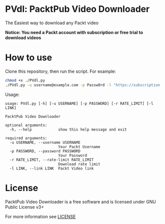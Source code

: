 # PVdl: PacktPub Video Downloader

The Easiest way to download any Packt video

**Notice: You need a Packt account with subscription or free trial to download videos**


# How to use

Clone this repository, then run the script. For example:

```bash
chmod +x ./PVdl.py
./PVdl.py -u username@example.com -p Passw0rd -l "https://subscription.packtpub.com/video/programming/9781788834995"
```

Usage:

```
usage: PVdl.py [-h] [-u USERNAME] [-p PASSWORD] [-r RATE_LIMIT] [-l LINK]

PacktPub Video Downloader

optional arguments:
  -h, --help            show this help message and exit

required arguments:
  -u USERNAME, --username USERNAME
                        Your Packt Username
  -p PASSWORD, --password PASSWORD
                        Your Password
  -r RATE_LIMIT, --rate-limit RATE_LIMIT
                        Download rate limit
  -l LINK, --link LINK  Packt Video link

```

# License

PacktPub Video Downloader is a free software and is licensed under GNU Public License v3+

For more information see [LICENSE](LICENSE)
